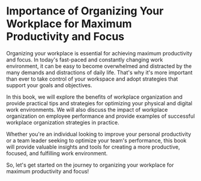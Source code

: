 Importance of Organizing Your Workplace for Maximum Productivity and Focus
========================================================================================

Organizing your workplace is essential for achieving maximum productivity and focus. In today's fast-paced and constantly changing work environment, it can be easy to become overwhelmed and distracted by the many demands and distractions of daily life. That's why it's more important than ever to take control of your workspace and adopt strategies that support your goals and objectives.

In this book, we will explore the benefits of workplace organization and provide practical tips and strategies for optimizing your physical and digital work environments. We will also discuss the impact of workplace organization on employee performance and provide examples of successful workplace organization strategies in practice.

Whether you're an individual looking to improve your personal productivity or a team leader seeking to optimize your team's performance, this book will provide valuable insights and tools for creating a more productive, focused, and fulfilling work environment.

So, let's get started on the journey to organizing your workplace for maximum productivity and focus!
